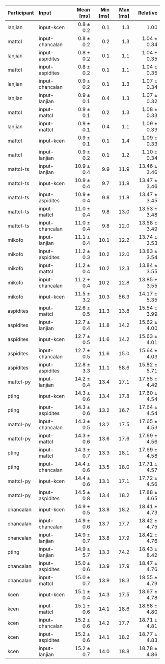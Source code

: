 | Participant | Input | Mean [ms] | Min [ms] | Max [ms] | Relative |
|:---|:---|---:|---:|---:|---:|
| lanjian | input-kcen | 0.8 ± 0.2 | 0.1 | 1.3 | 1.00 |
| mattcl | input-chancalan | 0.8 ± 0.2 | 0.2 | 1.3 | 1.04 ± 0.34 |
| lanjian | input-aspidites | 0.8 ± 0.2 | 0.1 | 1.1 | 1.04 ± 0.35 |
| mattcl | input-aspidites | 0.8 ± 0.2 | 0.1 | 1.1 | 1.04 ± 0.35 |
| lanjian | input-chancalan | 0.9 ± 0.2 | 0.1 | 1.3 | 1.07 ± 0.34 |
| lanjian | input-lanjian | 0.9 ± 0.1 | 0.4 | 1.3 | 1.07 ± 0.32 |
| mattcl | input-mattcl | 0.9 ± 0.1 | 0.2 | 1.3 | 1.08 ± 0.33 |
| lanjian | input-mattcl | 0.9 ± 0.1 | 0.4 | 1.1 | 1.09 ± 0.33 |
| mattcl | input-kcen | 0.9 ± 0.1 | 0.1 | 1.4 | 1.09 ± 0.33 |
| mattcl | input-lanjian | 0.9 ± 0.2 | 0.1 | 1.2 | 1.10 ± 0.34 |
| mattcl-ts | input-lanjian | 10.9 ± 0.4 | 9.9 | 11.9 | 13.46 ± 3.46 |
| mattcl-ts | input-kcen | 10.9 ± 0.4 | 9.7 | 11.9 | 13.47 ± 3.46 |
| mattcl-ts | input-aspidites | 10.9 ± 0.4 | 9.8 | 11.8 | 13.47 ± 3.45 |
| mattcl-ts | input-mattcl | 11.0 ± 0.4 | 9.8 | 13.0 | 13.53 ± 3.48 |
| mattcl-ts | input-chancalan | 11.0 ± 0.4 | 9.8 | 12.0 | 13.58 ± 3.49 |
| mikofo | input-lanjian | 11.1 ± 0.4 | 10.1 | 12.2 | 13.74 ± 3.53 |
| mikofo | input-aspidites | 11.2 ± 0.3 | 10.2 | 12.0 | 13.83 ± 3.54 |
| mikofo | input-mattcl | 11.2 ± 0.4 | 10.2 | 12.3 | 13.84 ± 3.55 |
| mikofo | input-chancalan | 11.2 ± 0.4 | 10.2 | 12.8 | 13.85 ± 3.55 |
| mikofo | input-kcen | 11.5 ± 3.2 | 10.3 | 56.3 | 14.17 ± 5.35 |
| aspidites | input-mattcl | 12.6 ± 0.5 | 11.3 | 13.8 | 15.54 ± 3.99 |
| aspidites | input-lanjian | 12.7 ± 0.4 | 11.8 | 14.2 | 15.62 ± 4.00 |
| aspidites | input-kcen | 12.7 ± 0.5 | 11.6 | 14.2 | 15.63 ± 4.01 |
| aspidites | input-chancalan | 12.7 ± 0.5 | 11.6 | 15.0 | 15.64 ± 4.03 |
| aspidites | input-aspidites | 12.8 ± 3.3 | 11.1 | 58.6 | 15.82 ± 5.71 |
| mattcl-py | input-lanjian | 14.2 ± 0.4 | 13.4 | 17.1 | 17.55 ± 4.49 |
| pting | input-kcen | 14.3 ± 0.6 | 13.4 | 17.8 | 17.60 ± 4.54 |
| pting | input-aspidites | 14.3 ± 0.6 | 13.2 | 16.7 | 17.64 ± 4.54 |
| mattcl-py | input-chancalan | 14.3 ± 0.5 | 13.2 | 17.5 | 17.65 ± 4.53 |
| mattcl-py | input-mattcl | 14.3 ± 0.6 | 13.6 | 17.6 | 17.69 ± 4.56 |
| pting | input-mattcl | 14.3 ± 0.7 | 13.3 | 18.1 | 17.69 ± 4.58 |
| pting | input-chancalan | 14.4 ± 0.6 | 13.5 | 18.0 | 17.71 ± 4.57 |
| mattcl-py | input-kcen | 14.4 ± 0.6 | 13.1 | 17.1 | 17.72 ± 4.56 |
| mattcl-py | input-aspidites | 14.5 ± 0.8 | 13.4 | 18.2 | 17.88 ± 4.65 |
| chancalan | input-kcen | 14.9 ± 0.5 | 13.8 | 18.2 | 18.41 ± 4.73 |
| chancalan | input-chancalan | 14.9 ± 0.6 | 13.7 | 17.7 | 18.42 ± 4.75 |
| chancalan | input-lanjian | 14.9 ± 0.7 | 13.8 | 17.9 | 18.42 ± 4.76 |
| pting | input-lanjian | 14.9 ± 5.7 | 13.3 | 74.2 | 18.43 ± 8.42 |
| chancalan | input-aspidites | 15.0 ± 0.6 | 13.9 | 17.9 | 18.47 ± 4.76 |
| chancalan | input-mattcl | 15.0 ± 0.7 | 13.9 | 18.3 | 18.55 ± 4.79 |
| kcen | input-kcen | 15.1 ± 0.4 | 14.3 | 17.5 | 18.67 ± 4.78 |
| kcen | input-mattcl | 15.1 ± 0.6 | 14.1 | 18.6 | 18.68 ± 4.80 |
| kcen | input-chancalan | 15.2 ± 0.6 | 14.2 | 17.7 | 18.71 ± 4.81 |
| kcen | input-aspidites | 15.2 ± 0.6 | 14.1 | 18.2 | 18.77 ± 4.83 |
| kcen | input-lanjian | 15.2 ± 0.7 | 14.0 | 18.8 | 18.78 ± 4.86 |
